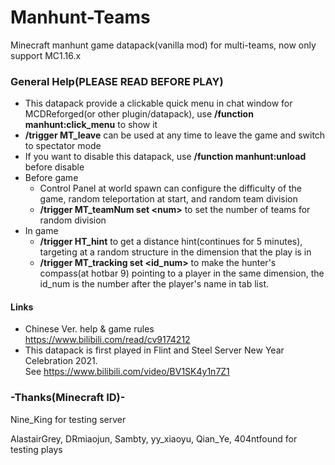 # Manhunt-Teams
Minecraft manhunt game datapack(vanilla mod) for multi-teams, now only support MC1.16.x<br>
### General Help(PLEASE READ BEFORE PLAY)
- This datapack provide a clickable quick menu in chat window for MCDReforged(or other plugin/datapack), use **/function manhunt:click_menu** to show it
- **/trigger MT_leave** can be used at any time to leave the game and switch to spectator mode
- If you want to disable this datapack, use **/function manhunt:unload** before disable
- Before game
  - Control Panel at world spawn can configure the difficulty of the game, random teleportation at start, and random team division
  - **/trigger MT_teamNum set \<num\>** to set the number of teams for random division
- In game
  - **/trigger HT_hint** to get a distance hint(continues for 5 minutes), targeting at a random structure in the dimension that the play is in
  - **/trigger MT_tracking set \<id_num\>** to make the hunter's compass(at hotbar 9) pointing to a player in the same dimension, the id_num is the number after the player's name in tab list.


#### Links
- Chinese Ver. help & game rules <br> https://www.bilibili.com/read/cv9174212
- This datapack is first played in Flint and Steel Server New Year Celebration 2021. <br> See https://www.bilibili.com/video/BV1SK4y1n7Z1

### -Thanks(Minecraft ID)-
 
Nine_King for testing server

AlastairGrey, DRmiaojun, Sambty, yy_xiaoyu, Qian_Ye, 404ntfound for testing plays

